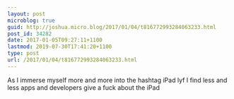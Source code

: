 ```yaml
---
layout: post
microblog: true
guid: http://joshua.micro.blog/2017/01/04/t816772993284063233.html
post_id: 34282
date: 2017-01-05T09:27:11+1100
lastmod: 2019-07-30T17:41:20+1100
type: post
url: /2017/01/04/t816772993284063233.html
---
```

As I immerse myself more and more into the hashtag iPad lyf I find less and less apps and developers give a fuck about the iPad
